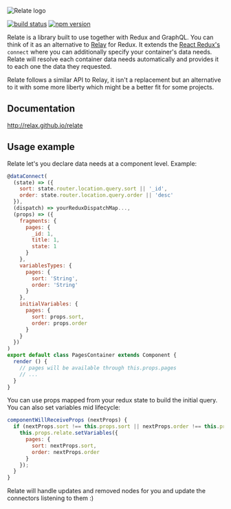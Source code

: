 ![Relate logo](http://relax.github.io/relate/images/logo_image.png)

[![build status](https://img.shields.io/travis/relax/relate/master.svg?style=flat-square)](https://travis-ci.org/relax/relate) [![npm version](https://img.shields.io/npm/v/relate-js.svg?style=flat-square)](https://www.npmjs.com/package/relate-js)

Relate is a library built to use together with Redux and GraphQL. You can think of it as an alternative to [Relay](https://github.com/facebook/relay) for Redux. It extends the [React Redux's](https://github.com/reactjs/react-redux) `connect` where you can additionally specify your container's data needs. Relate will resolve each container data needs automatically and provides it to each one the data they requested.

Relate follows a similar API to Relay, it isn't a replacement but an alternative to it with some more liberty which might be a better fit for some projects.

## Documentation

http://relax.github.io/relate

## Usage example

Relate let's you declare data needs at a component level. Example:

```js
@dataConnect(
  (state) => ({
    sort: state.router.location.query.sort || '_id',
    order: state.router.location.query.order || 'desc'
  }),
  (dispatch) => yourReduxDispatchMap...,
  (props) => ({
    fragments: {
      pages: {
        _id: 1,
        title: 1,
        state: 1
      }
    },
    variablesTypes: {
      pages: {
        sort: 'String',
        order: 'String'
      }
    },
    initialVariables: {
      pages: {
        sort: props.sort,
        order: props.order
      }
    }
  })
)
export default class PagesContainer extends Component {
  render () {
    // pages will be available through this.props.pages
    // ...
  }
}
```

You can use props mapped from your redux state to build the initial query. You can also set variables mid lifecycle:

```js
componentWillReceiveProps (nextProps) {
  if (nextProps.sort !== this.props.sort || nextProps.order !== this.props.order) {
    this.props.relate.setVariables({
      pages: {
        sort: nextProps.sort,
        order: nextProps.order
      }
    });
  }
}
```

Relate will handle updates and removed nodes for you and update the connectors listening to them :)
